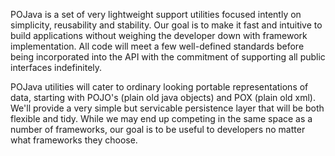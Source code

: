 POJava is a set of very lightweight support utilities focused intently on simplicity, reusability and stability.  Our goal is to make it fast and intuitive to build applications without weighing the developer down with framework implementation.  All code will meet a few well-defined standards before being incorporated into the API with the commitment of supporting all public interfaces indefinitely.

POJava utilities will cater to ordinary looking portable representations of data, starting with POJO's (plain old java objects) and POX (plain old xml).  We'll provide a very simple but servicable persistence layer that will be both flexible and tidy.  While we may end up competing in the same space as a number of frameworks, our goal is to be useful to developers no matter what frameworks they choose.